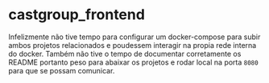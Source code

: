 # castgroup_frontend
Infelizmente não tive tempo para configurar um docker-compose para subir ambos projetos relacionados e poudessem interagir na propia rede interna do docker. Também não tive o tempo de documentar corretamente os README portanto peso para abaixar os projetos e rodar local na porta ``` 8080 ``` para que se possam comunicar.
